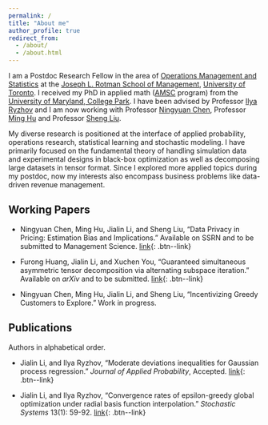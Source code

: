 ```yaml
---
permalink: /
title: "About me"
author_profile: true
redirect_from: 
  - /about/
  - /about.html
---
```


I am a Postdoc Research Fellow in the area of [Operations Management and Statistics](https://www.rotman.utoronto.ca/FacultyAndResearch/AcademicAreas/OperationsManagement/OM_Faculty) at the [Joseph L. Rotman School of Management](https://www.rotman.utoronto.ca/), [University of Toronto](https://www.utoronto.ca/). I received my PhD in applied math ([AMSC](https://amsc.umd.edu/) program) from the [University of Maryland, College Park](https://www.umd.edu/). I have been advised by Professor [Ilya Ryzhov](https://sites.google.com/umd.edu/iryzhov/home) and I am now working with Professor [Ningyuan Chen](http://individual.utoronto.ca/ningyuanchen/), Professor [Ming Hu](http://individual.utoronto.ca/minghu/) and Professor [Sheng Liu](https://sites.google.com/site/thushengliu/). 

My diverse research is positioned at the interface of applied probability, operations research, statistical learning and stochastic modeling. I have primarily focused on the fundamental theory of handling simulation data and experimental designs in black-box optimization as well as decomposing large datasets in tensor format. Since I explored more applied topics during my postdoc, now my interests also encompass business problems like data-driven revenue management. 

## Working Papers


* Ningyuan Chen, Ming Hu, Jialin Li, and Sheng Liu, “Data Privacy in Pricing: Estimation Bias and Implications.” Available on SSRN and to be submitted to Management Science. 
[link](https://ssrn.com/abstract=4488404){: .btn--link}

* Furong Huang, Jialin Li, and Xuchen You, “Guaranteed simultaneous asymmetric tensor decomposition via alternating subspace iteration.” Available on _arXiv_ and to be submitted.
[link](https://arxiv.org/abs/1805.10348){: .btn--link}

* Ningyuan Chen, Ming Hu, Jialin Li, and Sheng Liu, “Incentivizing Greedy Customers to Explore.” Work in progress.



## Publications
Authors in alphabetical order.

* Jialin Li, and Ilya Ryzhov, “Moderate deviations inequalities for Gaussian process regression.” _Journal of Applied Probability_, Accepted.
[link](https://doi.org/10.1017/jpr.2023.30){: .btn--link}

* Jialin Li, and Ilya Ryzhov, “Convergence rates of epsilon-greedy global optimization under radial basis function interpolation.” _Stochastic Systems_ 13(1): 59-92.
[link](https://doi.org/10.1287/stsy.2022.0096){: .btn--link}

